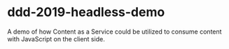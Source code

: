 # ddd-2019-headless-demo
A demo of how Content as a Service could be utilized to consume content with JavaScript on the client side.
